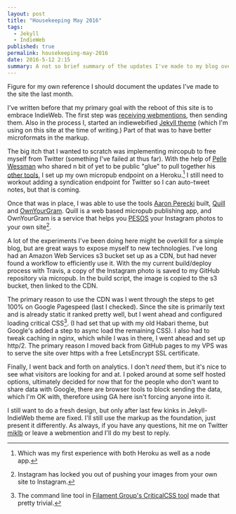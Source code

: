 ```yaml
---
layout: post
title: "Housekeeping May 2016"
tags:
  - Jekyll
  - IndieWeb
published: true
permalink: housekeeping-may-2016
date: 2016-5-12 2:15
summary: A not so brief summary of the updates I've made to my blog over the last month.
---
```

Figure for my own reference I should document the updates I've made to the site the last month.

I've written before that my primary goal with the reboot of this site is to embrace IndieWeb. The first step was [receiving webmentions](https://miklb.com/finally-webmentons-with-jekyll-part-duex), then sending them. Also in the process I, started an indiewebified [Jekyll theme](https://github.com/miklb/jekyll-indieweb) (which I'm using on this site at the time of writing.) Part of that was to have better microformats in the markup.

The big itch that I wanted to scratch was implementing mircopub to free myself from Twitter (something I've failed at thus far). With the help of [Pelle Wessman](http://voxpelli.com/2016/03/my-2015-in-indieweb/) who shared n bit of yet to be public "glue" to pull together his [other tools](https://github.com/voxpelli/node-micropub-express), I set up my own micropub endpoint on a Heroku.[^1]  I still need to workout adding a syndication endpoint for Twitter so I can auto-tweet notes, but that is coming.

Once that was in place, I was able to use the tools [Aaron Perecki](https://aaronparecki.com) built, [Quill](https://quill.p3k.io) and [OwnYourGram](https://quill.p3k.io). Quill is a web based micropub publishing app, and OwnYourGram is a service that helps you [PESOS](http://indiewebcamp.com/pesos) your Instagram photos to your own site[^2].

A lot of the experiments I've been doing here might be overkill for a simple blog, but are great ways to expose myself to new technologies. I've long had an Amazon Web Services s3 bucket set up as a CDN, but had never found a workflow to efficiently use it. With the my current build/deploy process with Travis, a copy of the Instagram photo is saved to my GitHub repository via micropub. In the build script, the image is copied to the s3 bucket, then linked to the CDN.

The primary reason to use the CDN was I went through the steps to get 100% on Google Pagespeed (last I checked). Since the site is primarily text and is already static it ranked pretty well, but I went ahead and configured loading critical CSS[^3]. (I had set that up with my old Habari theme, but Google's added a step to async load the remaining CSS). I also had to tweak caching in nginx, which while I was in there, I went ahead and set up http/2. The primary reason I moved back from GitHub pages to my VPS was to serve the site over https with a free LetsEncrypt SSL certificate.

Finally, I went back and forth on analytics. I don't *need* them, but it's nice to see what visitors are looking for and at. I poked around at some self hosted options, ultimately decided for now that for the people who don't want to share data with Google, there are browser tools to block sending the data, which I'm OK with, therefore using GA here isn't forcing anyone into it.

I still want to do a fresh design, but only after last few kinks in Jekyll-IndieWeb theme are fixed. I'll still use the markup as the foundation, just present it differently. As always, if you have any questions, hit me on Twitter [miklb](https://twitter.com/miklb) or leave a webmention and I'll do my best to reply.


[^1]: Which was my first experience with both Heroku as well as a node app.
[^2]: Instagram has locked you out of pushing your images from your own site to Instagram.
[^3]: The command line tool in [Filament Group's CriticalCSS tool](https://github.com/filamentgroup/criticalCSS) made that pretty trivial.

<a href="https://brid.gy/publish/twitter"></a>
